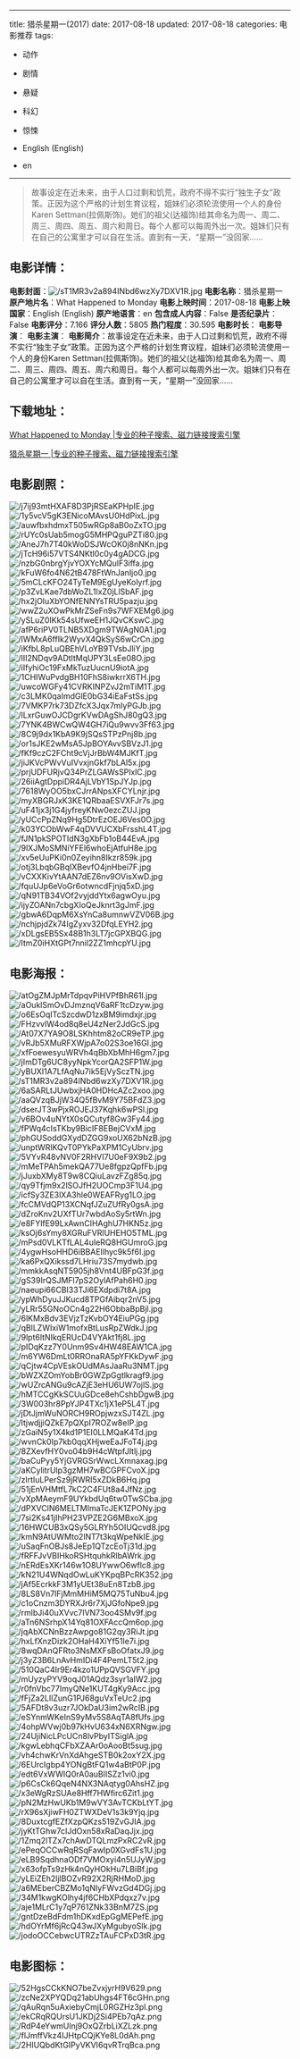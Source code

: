 
---
title: 猎杀星期一(2017)
date: 2017-08-18
updated: 2017-08-18
categories: 电影推荐
tags:
- 动作
- 剧情
- 悬疑
- 科幻
- 惊悚

- English (English)
- en
---


> 故事设定在近未来，由于人口过剩和饥荒，政府不得不实行“独生子女”政策。正因为这个严格的计划生育议程，姐妹们必须轮流使用一个人的身份Karen Settman(拉佩斯饰)。她们的祖父(达福饰)给其命名为周一、周二、周三、周四、周五、周六和周日。每个人都可以每周外出一次。姐妹们只有在自己的公寓里才可以自在生活。直到有一天，“星期一”没回家......

## **电影详情**：

**电影封面**：<img src="https://image.tmdb.org/t/p/w200/sT1MR3v2a894INbd6wzXy7DXV1R.jpg" alt="/sT1MR3v2a894INbd6wzXy7DXV1R.jpg" title="/sT1MR3v2a894INbd6wzXy7DXV1R.jpg">
**电影名称**：猎杀星期一
**原产地片名**：What Happened to Monday
**电影上映时间**：2017-08-18
**电影上映国家**：English (English)
**原产地语言**：en
**包含成人内容**：False
**是否纪录片**：False
**电影评分**：7.166
**评分人数**：5805
**热门程度**：30.595
**电影时长**：
**电影导演**：
**电影主演**：
**电影简介**：故事设定在近未来，由于人口过剩和饥荒，政府不得不实行“独生子女”政策。正因为这个严格的计划生育议程，姐妹们必须轮流使用一个人的身份Karen Settman(拉佩斯饰)。她们的祖父(达福饰)给其命名为周一、周二、周三、周四、周五、周六和周日。每个人都可以每周外出一次。姐妹们只有在自己的公寓里才可以自在生活。直到有一天，“星期一”没回家......

## **下载地址**：
[What Happened to Monday |专业的种子搜索、磁力链接搜索引擎](https://movie.amd794.com:2083/?search=What%20Happened%20to%20Monday&ordering=&mode=match_phrase&page_size=10&page=1)

[猎杀星期一 |专业的种子搜索、磁力链接搜索引擎](https://movie.amd794.com:2083/?search=%E7%8C%8E%E6%9D%80%E6%98%9F%E6%9C%9F%E4%B8%80&ordering=&mode=match_phrase&page_size=10&page=1)
 

## **电影剧照**：
<img src="https://image.tmdb.org/t/p/original/j7ij93mtHXAF8D3PjRSEaKPHpIE.jpg" alt="/j7ij93mtHXAF8D3PjRSEaKPHpIE.jpg" title="/j7ij93mtHXAF8D3PjRSEaKPHpIE.jpg"><img src="https://image.tmdb.org/t/p/original/1y5vcV5gK3ENicoMAvsU0HdPixL.jpg" alt="/1y5vcV5gK3ENicoMAvsU0HdPixL.jpg" title="/1y5vcV5gK3ENicoMAvsU0HdPixL.jpg"><img src="https://image.tmdb.org/t/p/original/auwfbxhdmxT505wRGp8aB0oZxTO.jpg" alt="/auwfbxhdmxT505wRGp8aB0oZxTO.jpg" title="/auwfbxhdmxT505wRGp8aB0oZxTO.jpg"><img src="https://image.tmdb.org/t/p/original/rUYc0sUab5mogG5MHPQguPZTi80.jpg" alt="/rUYc0sUab5mogG5MHPQguPZTi80.jpg" title="/rUYc0sUab5mogG5MHPQguPZTi80.jpg"><img src="https://image.tmdb.org/t/p/original/AneJ7h7T40kWoDSJWcOK0j8nNKn.jpg" alt="/AneJ7h7T40kWoDSJWcOK0j8nNKn.jpg" title="/AneJ7h7T40kWoDSJWcOK0j8nNKn.jpg"><img src="https://image.tmdb.org/t/p/original/jTcH96i57VTS4NKtl0c0y4gADCG.jpg" alt="/jTcH96i57VTS4NKtl0c0y4gADCG.jpg" title="/jTcH96i57VTS4NKtl0c0y4gADCG.jpg"><img src="https://image.tmdb.org/t/p/original/nzbG0nbrgYjvYOXYcMQulF3iffa.jpg" alt="/nzbG0nbrgYjvYOXYcMQulF3iffa.jpg" title="/nzbG0nbrgYjvYOXYcMQulF3iffa.jpg"><img src="https://image.tmdb.org/t/p/original/kFuW6fo4N62tB478FtWnJanIjo0.jpg" alt="/kFuW6fo4N62tB478FtWnJanIjo0.jpg" title="/kFuW6fo4N62tB478FtWnJanIjo0.jpg"><img src="https://image.tmdb.org/t/p/original/5mCLcKFO24TyTeM9EgUyeKolyrf.jpg" alt="/5mCLcKFO24TyTeM9EgUyeKolyrf.jpg" title="/5mCLcKFO24TyTeM9EgUyeKolyrf.jpg"><img src="https://image.tmdb.org/t/p/original/p3ZvLKae7dbWoZL1lxZ0jLlSbAF.jpg" alt="/p3ZvLKae7dbWoZL1lxZ0jLlSbAF.jpg" title="/p3ZvLKae7dbWoZL1lxZ0jLlSbAF.jpg"><img src="https://image.tmdb.org/t/p/original/hx2jOIuXbYONfENNYsTRU5pazju.jpg" alt="/hx2jOIuXbYONfENNYsTRU5pazju.jpg" title="/hx2jOIuXbYONfENNYsTRU5pazju.jpg"><img src="https://image.tmdb.org/t/p/original/wwZ2uXOwPkMrZSeFn9s7WFXEMg6.jpg" alt="/wwZ2uXOwPkMrZSeFn9s7WFXEMg6.jpg" title="/wwZ2uXOwPkMrZSeFn9s7WFXEMg6.jpg"><img src="https://image.tmdb.org/t/p/original/ySLuZ0IKk54sUfweEH1JQvCKswC.jpg" alt="/ySLuZ0IKk54sUfweEH1JQvCKswC.jpg" title="/ySLuZ0IKk54sUfweEH1JQvCKswC.jpg"><img src="https://image.tmdb.org/t/p/original/afP6riPV0TLNB5XDgm9TWAgN0A1.jpg" alt="/afP6riPV0TLNB5XDgm9TWAgN0A1.jpg" title="/afP6riPV0TLNB5XDgm9TWAgN0A1.jpg"><img src="https://image.tmdb.org/t/p/original/lWMxA6ffIk2WyvX4QkSyS6wCrCn.jpg" alt="/lWMxA6ffIk2WyvX4QkSyS6wCrCn.jpg" title="/lWMxA6ffIk2WyvX4QkSyS6wCrCn.jpg"><img src="https://image.tmdb.org/t/p/original/iKfbL8pLuQBEhVLoYB9TVsbJliY.jpg" alt="/iKfbL8pLuQBEhVLoYB9TVsbJliY.jpg" title="/iKfbL8pLuQBEhVLoYB9TVsbJliY.jpg"><img src="https://image.tmdb.org/t/p/original/lII2NDqv9ADtltMqUPY3LsEe08O.jpg" alt="/lII2NDqv9ADtltMqUPY3LsEe08O.jpg" title="/lII2NDqv9ADtltMqUPY3LsEe08O.jpg"><img src="https://image.tmdb.org/t/p/original/iIfyhiOc19FxMkTuzUucnU9iotA.jpg" alt="/iIfyhiOc19FxMkTuzUucnU9iotA.jpg" title="/iIfyhiOc19FxMkTuzUucnU9iotA.jpg"><img src="https://image.tmdb.org/t/p/original/1CHIWuPvdgBH10FhS8iwkrrX6TH.jpg" alt="/1CHIWuPvdgBH10FhS8iwkrrX6TH.jpg" title="/1CHIWuPvdgBH10FhS8iwkrrX6TH.jpg"><img src="https://image.tmdb.org/t/p/original/uwcoWGFy41CVRKINPZvJ2mTiM1T.jpg" alt="/uwcoWGFy41CVRKINPZvJ2mTiM1T.jpg" title="/uwcoWGFy41CVRKINPZvJ2mTiM1T.jpg"><img src="https://image.tmdb.org/t/p/original/c3LMK0qaImdGlE0bG34iEaFstSs.jpg" alt="/c3LMK0qaImdGlE0bG34iEaFstSs.jpg" title="/c3LMK0qaImdGlE0bG34iEaFstSs.jpg"><img src="https://image.tmdb.org/t/p/original/7VMKP7rk73DZfcX3Jqx7mIyPGJb.jpg" alt="/7VMKP7rk73DZfcX3Jqx7mIyPGJb.jpg" title="/7VMKP7rk73DZfcX3Jqx7mIyPGJb.jpg"><img src="https://image.tmdb.org/t/p/original/lLxrGuwOJCDgrKVwDAgShJ80gQ3.jpg" alt="/lLxrGuwOJCDgrKVwDAgShJ80gQ3.jpg" title="/lLxrGuwOJCDgrKVwDAgShJ80gQ3.jpg"><img src="https://image.tmdb.org/t/p/original/7YNK4BWCwQW4GH7iQu9wvv3Ff63.jpg" alt="/7YNK4BWCwQW4GH7iQu9wvv3Ff63.jpg" title="/7YNK4BWCwQW4GH7iQu9wvv3Ff63.jpg"><img src="https://image.tmdb.org/t/p/original/8C9j9dx1KbA9K9jSQsSTPzPnj8b.jpg" alt="/8C9j9dx1KbA9K9jSQsSTPzPnj8b.jpg" title="/8C9j9dx1KbA9K9jSQsSTPzPnj8b.jpg"><img src="https://image.tmdb.org/t/p/original/or1sJKE2wMsA5JpBOYAvvSBVzJ1.jpg" alt="/or1sJKE2wMsA5JpBOYAvvSBVzJ1.jpg" title="/or1sJKE2wMsA5JpBOYAvvSBVzJ1.jpg"><img src="https://image.tmdb.org/t/p/original/fKf9czC2FCht9cVjJrBbW4MJKfT.jpg" alt="/fKf9czC2FCht9cVjJrBbW4MJKfT.jpg" title="/fKf9czC2FCht9cVjJrBbW4MJKfT.jpg"><img src="https://image.tmdb.org/t/p/original/jiJKVcPWvVuIVvxjnGkf7bLAl5x.jpg" alt="/jiJKVcPWvVuIVvxjnGkf7bLAl5x.jpg" title="/jiJKVcPWvVuIVvxjnGkf7bLAl5x.jpg"><img src="https://image.tmdb.org/t/p/original/prjUDFURjvQ34PrZLGAWsSPlxlC.jpg" alt="/prjUDFURjvQ34PrZLGAWsSPlxlC.jpg" title="/prjUDFURjvQ34PrZLGAWsSPlxlC.jpg"><img src="https://image.tmdb.org/t/p/original/26iiAgtDppiDR4AjLVbY1SpJYJp.jpg" alt="/26iiAgtDppiDR4AjLVbY1SpJYJp.jpg" title="/26iiAgtDppiDR4AjLVbY1SpJYJp.jpg"><img src="https://image.tmdb.org/t/p/original/7618WyOO5bxCJrrANpsXFCYLnjr.jpg" alt="/7618WyOO5bxCJrrANpsXFCYLnjr.jpg" title="/7618WyOO5bxCJrrANpsXFCYLnjr.jpg"><img src="https://image.tmdb.org/t/p/original/myXBGRJxK3KE1QRbaaESVXFJr7s.jpg" alt="/myXBGRJxK3KE1QRbaaESVXFJr7s.jpg" title="/myXBGRJxK3KE1QRbaaESVXFJr7s.jpg"><img src="https://image.tmdb.org/t/p/original/uF41jx3j1G4jyfreyKNw0ezcZUJ.jpg" alt="/uF41jx3j1G4jyfreyKNw0ezcZUJ.jpg" title="/uF41jx3j1G4jyfreyKNw0ezcZUJ.jpg"><img src="https://image.tmdb.org/t/p/original/yUCcPpZNq9Hg5DtrEzOEJ6Ves0O.jpg" alt="/yUCcPpZNq9Hg5DtrEzOEJ6Ves0O.jpg" title="/yUCcPpZNq9Hg5DtrEzOEJ6Ves0O.jpg"><img src="https://image.tmdb.org/t/p/original/k03YCObWwF4qDVVUCXbFrsshL4T.jpg" alt="/k03YCObWwF4qDVVUCXbFrsshL4T.jpg" title="/k03YCObWwF4qDVVUCXbFrsshL4T.jpg"><img src="https://image.tmdb.org/t/p/original/fJN1pkSPOTIdN3gXbFb1oB44EvA.jpg" alt="/fJN1pkSPOTIdN3gXbFb1oB44EvA.jpg" title="/fJN1pkSPOTIdN3gXbFb1oB44EvA.jpg"><img src="https://image.tmdb.org/t/p/original/9lXJMoSMNiYFEl6whoEjAtfuH8e.jpg" alt="/9lXJMoSMNiYFEl6whoEjAtfuH8e.jpg" title="/9lXJMoSMNiYFEl6whoEjAtfuH8e.jpg"><img src="https://image.tmdb.org/t/p/original/xv5eUuPKi0n0Zeyihn8Ikzr859k.jpg" alt="/xv5eUuPKi0n0Zeyihn8Ikzr859k.jpg" title="/xv5eUuPKi0n0Zeyihn8Ikzr859k.jpg"><img src="https://image.tmdb.org/t/p/original/otj3LbqbGBqIXBevfO4jnHbei7F.jpg" alt="/otj3LbqbGBqIXBevfO4jnHbei7F.jpg" title="/otj3LbqbGBqIXBevfO4jnHbei7F.jpg"><img src="https://image.tmdb.org/t/p/original/vCXXKivYtAAN7dEZ6nv9OVisXwD.jpg" alt="/vCXXKivYtAAN7dEZ6nv9OVisXwD.jpg" title="/vCXXKivYtAAN7dEZ6nv9OVisXwD.jpg"><img src="https://image.tmdb.org/t/p/original/fquUJp6eVoGr6otwncdFjnjq5xD.jpg" alt="/fquUJp6eVoGr6otwncdFjnjq5xD.jpg" title="/fquUJp6eVoGr6otwncdFjnjq5xD.jpg"><img src="https://image.tmdb.org/t/p/original/qN91TB34VOf2vyjddYtx6agwOyu.jpg" alt="/qN91TB34VOf2vyjddYtx6agwOyu.jpg" title="/qN91TB34VOf2vyjddYtx6agwOyu.jpg"><img src="https://image.tmdb.org/t/p/original/ijyZOANn7cbgXIoQeJknrt3gJmF.jpg" alt="/ijyZOANn7cbgXIoQeJknrt3gJmF.jpg" title="/ijyZOANn7cbgXIoQeJknrt3gJmF.jpg"><img src="https://image.tmdb.org/t/p/original/gbwA6DqpM6XsYnCa8umnwVZV06B.jpg" alt="/gbwA6DqpM6XsYnCa8umnwVZV06B.jpg" title="/gbwA6DqpM6XsYnCa8umnwVZV06B.jpg"><img src="https://image.tmdb.org/t/p/original/nchjpjdZk74IgZyxv32DfqLEYH2.jpg" alt="/nchjpjdZk74IgZyxv32DfqLEYH2.jpg" title="/nchjpjdZk74IgZyxv32DfqLEYH2.jpg"><img src="https://image.tmdb.org/t/p/original/xDLgsEB5Sx48B1h3LT7jcGPXBQG.jpg" alt="/xDLgsEB5Sx48B1h3LT7jcGPXBQG.jpg" title="/xDLgsEB5Sx48B1h3LT7jcGPXBQG.jpg"><img src="https://image.tmdb.org/t/p/original/ltmZ0iHXtGPt7nnil2ZZ1mhcpYU.jpg" alt="/ltmZ0iHXtGPt7nnil2ZZ1mhcpYU.jpg" title="/ltmZ0iHXtGPt7nnil2ZZ1mhcpYU.jpg">

## **电影海报**：
<img src="https://image.tmdb.org/t/p/original/atOgZMJpMrTdpqvPiHVPfBhR61l.jpg" alt="/atOgZMJpMrTdpqvPiHVPfBhR61l.jpg" title="/atOgZMJpMrTdpqvPiHVPfBhR61l.jpg"><img src="https://image.tmdb.org/t/p/original/aOuklSmOvDJmznqV6aRF1tcDzyw.jpg" alt="/aOuklSmOvDJmznqV6aRF1tcDzyw.jpg" title="/aOuklSmOvDJmznqV6aRF1tcDzyw.jpg"><img src="https://image.tmdb.org/t/p/original/o6EsOqITcSzcdwD1zxBM9imdxjr.jpg" alt="/o6EsOqITcSzcdwD1zxBM9imdxjr.jpg" title="/o6EsOqITcSzcdwD1zxBM9imdxjr.jpg"><img src="https://image.tmdb.org/t/p/original/FHzvvIW4od8q8eU4zNer2JdGcS.jpg" alt="/FHzvvIW4od8q8eU4zNer2JdGcS.jpg" title="/FHzvvIW4od8q8eU4zNer2JdGcS.jpg"><img src="https://image.tmdb.org/t/p/original/At07X7YA9O8LSKhhtm82oCR9eTP.jpg" alt="/At07X7YA9O8LSKhhtm82oCR9eTP.jpg" title="/At07X7YA9O8LSKhhtm82oCR9eTP.jpg"><img src="https://image.tmdb.org/t/p/original/vRJb5XMuRFXWjpA7o02S3oe16GI.jpg" alt="/vRJb5XMuRFXWjpA7o02S3oe16GI.jpg" title="/vRJb5XMuRFXWjpA7o02S3oe16GI.jpg"><img src="https://image.tmdb.org/t/p/original/xfFoewesyuWRVh4qBbXbMhH6gm7.jpg" alt="/xfFoewesyuWRVh4qBbXbMhH6gm7.jpg" title="/xfFoewesyuWRVh4qBbXbMhH6gm7.jpg"><img src="https://image.tmdb.org/t/p/original/jImDTg6UC8yyNpkYcorQA2SFP1W.jpg" alt="/jImDTg6UC8yyNpkYcorQA2SFP1W.jpg" title="/jImDTg6UC8yyNpkYcorQA2SFP1W.jpg"><img src="https://image.tmdb.org/t/p/original/yBUXI1A7LfAqNu7ik5EjVySczTN.jpg" alt="/yBUXI1A7LfAqNu7ik5EjVySczTN.jpg" title="/yBUXI1A7LfAqNu7ik5EjVySczTN.jpg"><img src="https://image.tmdb.org/t/p/original/sT1MR3v2a894INbd6wzXy7DXV1R.jpg" alt="/sT1MR3v2a894INbd6wzXy7DXV1R.jpg" title="/sT1MR3v2a894INbd6wzXy7DXV1R.jpg"><img src="https://image.tmdb.org/t/p/original/6aSARLtJUwbxjHA0HDHcAZc2xoo.jpg" alt="/6aSARLtJUwbxjHA0HDHcAZc2xoo.jpg" title="/6aSARLtJUwbxjHA0HDHcAZc2xoo.jpg"><img src="https://image.tmdb.org/t/p/original/aaQVzqBJjW34Q5fBvM9Y75BFdZ3.jpg" alt="/aaQVzqBJjW34Q5fBvM9Y75BFdZ3.jpg" title="/aaQVzqBJjW34Q5fBvM9Y75BFdZ3.jpg"><img src="https://image.tmdb.org/t/p/original/dserJT3wPjxROJEJ37Kqhk6wPSl.jpg" alt="/dserJT3wPjxROJEJ37Kqhk6wPSl.jpg" title="/dserJT3wPjxROJEJ37Kqhk6wPSl.jpg"><img src="https://image.tmdb.org/t/p/original/v6BOv4uNYtX0sQCutyf8Gw3Fy44.jpg" alt="/v6BOv4uNYtX0sQCutyf8Gw3Fy44.jpg" title="/v6BOv4uNYtX0sQCutyf8Gw3Fy44.jpg"><img src="https://image.tmdb.org/t/p/original/fPWq4cIsTKby9BicIF8EBejCVxM.jpg" alt="/fPWq4cIsTKby9BicIF8EBejCVxM.jpg" title="/fPWq4cIsTKby9BicIF8EBejCVxM.jpg"><img src="https://image.tmdb.org/t/p/original/phGUSoddGXydDZGG9xoUX62bNzB.jpg" alt="/phGUSoddGXydDZGG9xoUX62bNzB.jpg" title="/phGUSoddGXydDZGG9xoUX62bNzB.jpg"><img src="https://image.tmdb.org/t/p/original/unptWRlKQvT0PYkPaXPM1CyUbrv.jpg" alt="/unptWRlKQvT0PYkPaXPM1CyUbrv.jpg" title="/unptWRlKQvT0PYkPaXPM1CyUbrv.jpg"><img src="https://image.tmdb.org/t/p/original/5VYvR48vNV0F2RHVI7U0eF9X9b2.jpg" alt="/5VYvR48vNV0F2RHVI7U0eF9X9b2.jpg" title="/5VYvR48vNV0F2RHVI7U0eF9X9b2.jpg"><img src="https://image.tmdb.org/t/p/original/mMeTPAh5mekQA77Ue8fgpzQpfFb.jpg" alt="/mMeTPAh5mekQA77Ue8fgpzQpfFb.jpg" title="/mMeTPAh5mekQA77Ue8fgpzQpfFb.jpg"><img src="https://image.tmdb.org/t/p/original/jJuxbXMy8T9w8CQiuLavzFZg85q.jpg" alt="/jJuxbXMy8T9w8CQiuLavzFZg85q.jpg" title="/jJuxbXMy8T9w8CQiuLavzFZg85q.jpg"><img src="https://image.tmdb.org/t/p/original/qy9Tfjm9x2lSOJfH2UOCmp3F1U4.jpg" alt="/qy9Tfjm9x2lSOJfH2UOCmp3F1U4.jpg" title="/qy9Tfjm9x2lSOJfH2UOCmp3F1U4.jpg"><img src="https://image.tmdb.org/t/p/original/icfSy3ZE3lXA3hle0WEAFRyg1LO.jpg" alt="/icfSy3ZE3lXA3hle0WEAFRyg1LO.jpg" title="/icfSy3ZE3lXA3hle0WEAFRyg1LO.jpg"><img src="https://image.tmdb.org/t/p/original/fcCMVdQP13XCNqfJZuZUfRy0gsA.jpg" alt="/fcCMVdQP13XCNqfJZuZUfRy0gsA.jpg" title="/fcCMVdQP13XCNqfJZuZUfRy0gsA.jpg"><img src="https://image.tmdb.org/t/p/original/dZroKnv2UXfTUr7wbdAoSy5rtWn.jpg" alt="/dZroKnv2UXfTUr7wbdAoSy5rtWn.jpg" title="/dZroKnv2UXfTUr7wbdAoSy5rtWn.jpg"><img src="https://image.tmdb.org/t/p/original/e8FYlfE99LxAwnCIHAghU7HKN5z.jpg" alt="/e8FYlfE99LxAwnCIHAghU7HKN5z.jpg" title="/e8FYlfE99LxAwnCIHAghU7HKN5z.jpg"><img src="https://image.tmdb.org/t/p/original/ksOj6sYmy8XGRuFVRlUHEHO5TML.jpg" alt="/ksOj6sYmy8XGRuFVRlUHEHO5TML.jpg" title="/ksOj6sYmy8XGRuFVRlUHEHO5TML.jpg"><img src="https://image.tmdb.org/t/p/original/mPsd0VLKTfLAL4uIeRQ8HGUmroG.jpg" alt="/mPsd0VLKTfLAL4uIeRQ8HGUmroG.jpg" title="/mPsd0VLKTfLAL4uIeRQ8HGUmroG.jpg"><img src="https://image.tmdb.org/t/p/original/4ygwHsoHHD6iBBAEIlhyc9k5f6I.jpg" alt="/4ygwHsoHHD6iBBAEIlhyc9k5f6I.jpg" title="/4ygwHsoHHD6iBBAEIlhyc9k5f6I.jpg"><img src="https://image.tmdb.org/t/p/original/ka6PxQXikssd7LHriu73S7mydwb.jpg" alt="/ka6PxQXikssd7LHriu73S7mydwb.jpg" title="/ka6PxQXikssd7LHriu73S7mydwb.jpg"><img src="https://image.tmdb.org/t/p/original/mmkkAsqNT5905jh8Vnt4UBFpG3f.jpg" alt="/mmkkAsqNT5905jh8Vnt4UBFpG3f.jpg" title="/mmkkAsqNT5905jh8Vnt4UBFpG3f.jpg"><img src="https://image.tmdb.org/t/p/original/gS39IrQSJMFl7pS2OylAfPah6H0.jpg" alt="/gS39IrQSJMFl7pS2OylAfPah6H0.jpg" title="/gS39IrQSJMFl7pS2OylAfPah6H0.jpg"><img src="https://image.tmdb.org/t/p/original/naeupi66CBI33TJi6EXdpdi7t8A.jpg" alt="/naeupi66CBI33TJi6EXdpdi7t8A.jpg" title="/naeupi66CBI33TJi6EXdpdi7t8A.jpg"><img src="https://image.tmdb.org/t/p/original/ypWhDyuJJKucd8TPGfAibqr2nV5.jpg" alt="/ypWhDyuJJKucd8TPGfAibqr2nV5.jpg" title="/ypWhDyuJJKucd8TPGfAibqr2nV5.jpg"><img src="https://image.tmdb.org/t/p/original/yLRr55GNoOCn4g22H6ObbaBpBjl.jpg" alt="/yLRr55GNoOCn4g22H6ObbaBpBjl.jpg" title="/yLRr55GNoOCn4g22H6ObbaBpBjl.jpg"><img src="https://image.tmdb.org/t/p/original/6lKMxBdv3EVjzTzKvbOY4EiuPGg.jpg" alt="/6lKMxBdv3EVjzTzKvbOY4EiuPGg.jpg" title="/6lKMxBdv3EVjzTzKvbOY4EiuPGg.jpg"><img src="https://image.tmdb.org/t/p/original/qBlLZWIxiW1mofxBtLusRpZWdkJ.jpg" alt="/qBlLZWIxiW1mofxBtLusRpZWdkJ.jpg" title="/qBlLZWIxiW1mofxBtLusRpZWdkJ.jpg"><img src="https://image.tmdb.org/t/p/original/9lpt6ltNIkqERUcD4VYAkt1fj8L.jpg" alt="/9lpt6ltNIkqERUcD4VYAkt1fj8L.jpg" title="/9lpt6ltNIkqERUcD4VYAkt1fj8L.jpg"><img src="https://image.tmdb.org/t/p/original/pIDqKzz7Y0Unm9Sv4HW48EAW1CA.jpg" alt="/pIDqKzz7Y0Unm9Sv4HW48EAW1CA.jpg" title="/pIDqKzz7Y0Unm9Sv4HW48EAW1CA.jpg"><img src="https://image.tmdb.org/t/p/original/m6YW6DmLt0RROnaRA5pYFKkDywF.jpg" alt="/m6YW6DmLt0RROnaRA5pYFKkDywF.jpg" title="/m6YW6DmLt0RROnaRA5pYFKkDywF.jpg"><img src="https://image.tmdb.org/t/p/original/qCjtw4CpVEskOUdMAsJaaRu3NMT.jpg" alt="/qCjtw4CpVEskOUdMAsJaaRu3NMT.jpg" title="/qCjtw4CpVEskOUdMAsJaaRu3NMT.jpg"><img src="https://image.tmdb.org/t/p/original/bWZXZOmYobBr0GWZpGgtlkragf9.jpg" alt="/bWZXZOmYobBr0GWZpGgtlkragf9.jpg" title="/bWZXZOmYobBr0GWZpGgtlkragf9.jpg"><img src="https://image.tmdb.org/t/p/original/wUZrcANGu9cAZjE3eHU6UW7ojlS.jpg" alt="/wUZrcANGu9cAZjE3eHU6UW7ojlS.jpg" title="/wUZrcANGu9cAZjE3eHU6UW7ojlS.jpg"><img src="https://image.tmdb.org/t/p/original/hMTCCgKkSCUuGDce8ehCshbDgwB.jpg" alt="/hMTCCgKkSCUuGDce8ehCshbDgwB.jpg" title="/hMTCCgKkSCUuGDce8ehCshbDgwB.jpg"><img src="https://image.tmdb.org/t/p/original/3W003hr8PpYJP4TXc1jX1eP5L4T.jpg" alt="/3W003hr8PpYJP4TXc1jX1eP5L4T.jpg" title="/3W003hr8PpYJP4TXc1jX1eP5L4T.jpg"><img src="https://image.tmdb.org/t/p/original/jDtJjmWuNORCH9ROpjwzxSJT4ZL.jpg" alt="/jDtJjmWuNORCH9ROpjwzxSJT4ZL.jpg" title="/jDtJjmWuNORCH9ROpjwzxSJT4ZL.jpg"><img src="https://image.tmdb.org/t/p/original/ltjwdjjiQZkE7pQXpI7ROZw8eIP.jpg" alt="/ltjwdjjiQZkE7pQXpI7ROZw8eIP.jpg" title="/ltjwdjjiQZkE7pQXpI7ROZw8eIP.jpg"><img src="https://image.tmdb.org/t/p/original/zGaiN5y1X4kd1P1EI0LLMQaK4Td.jpg" alt="/zGaiN5y1X4kd1P1EI0LLMQaK4Td.jpg" title="/zGaiN5y1X4kd1P1EI0LLMQaK4Td.jpg"><img src="https://image.tmdb.org/t/p/original/wvnCk0Ip7kb0qqXHjweEaJFoT4j.jpg" alt="/wvnCk0Ip7kb0qqXHjweEaJFoT4j.jpg" title="/wvnCk0Ip7kb0qqXHjweEaJFoT4j.jpg"><img src="https://image.tmdb.org/t/p/original/8ZXevfHY0vo04b9H4cWtpfJItlj.jpg" alt="/8ZXevfHY0vo04b9H4cWtpfJItlj.jpg" title="/8ZXevfHY0vo04b9H4cWtpfJItlj.jpg"><img src="https://image.tmdb.org/t/p/original/baCuPyy5YjGVRGSrWwcLXmnaxag.jpg" alt="/baCuPyy5YjGVRGSrWwcLXmnaxag.jpg" title="/baCuPyy5YjGVRGSrWwcLXmnaxag.jpg"><img src="https://image.tmdb.org/t/p/original/aKCylitrUlp3gzMH7wBCGPFCvoX.jpg" alt="/aKCylitrUlp3gzMH7wBCGPFCvoX.jpg" title="/aKCylitrUlp3gzMH7wBCGPFCvoX.jpg"><img src="https://image.tmdb.org/t/p/original/zlrtIuLPerSz9jRWRI5xZDkB6Hq.jpg" alt="/zlrtIuLPerSz9jRWRI5xZDkB6Hq.jpg" title="/zlrtIuLPerSz9jRWRI5xZDkB6Hq.jpg"><img src="https://image.tmdb.org/t/p/original/51jEnVHMtfL7kC2C4FUt8a4JfNz.jpg" alt="/51jEnVHMtfL7kC2C4FUt8a4JfNz.jpg" title="/51jEnVHMtfL7kC2C4FUt8a4JfNz.jpg"><img src="https://image.tmdb.org/t/p/original/vXpMAeymF9UYkbdUq6tw0TwSCba.jpg" alt="/vXpMAeymF9UYkbdUq6tw0TwSCba.jpg" title="/vXpMAeymF9UYkbdUq6tw0TwSCba.jpg"><img src="https://image.tmdb.org/t/p/original/dPXVClN6MELTMImaTcJEK1ZPONy.jpg" alt="/dPXVClN6MELTMImaTcJEK1ZPONy.jpg" title="/dPXVClN6MELTMImaTcJEK1ZPONy.jpg"><img src="https://image.tmdb.org/t/p/original/7si2Ks41jIhPH23VPZE2G6MBxoX.jpg" alt="/7si2Ks41jIhPH23VPZE2G6MBxoX.jpg" title="/7si2Ks41jIhPH23VPZE2G6MBxoX.jpg"><img src="https://image.tmdb.org/t/p/original/16HWCUB3xQSy5GLRYh5OIUQcvd8.jpg" alt="/16HWCUB3xQSy5GLRYh5OIUQcvd8.jpg" title="/16HWCUB3xQSy5GLRYh5OIUQcvd8.jpg"><img src="https://image.tmdb.org/t/p/original/kmN9AtUWMto2lNT7t3kqWpeNkIE.jpg" alt="/kmN9AtUWMto2lNT7t3kqWpeNkIE.jpg" title="/kmN9AtUWMto2lNT7t3kqWpeNkIE.jpg"><img src="https://image.tmdb.org/t/p/original/uSaqFnOBJs8JeEp1QTzcEoTj31d.jpg" alt="/uSaqFnOBJs8JeEp1QTzcEoTj31d.jpg" title="/uSaqFnOBJs8JeEp1QTzcEoTj31d.jpg"><img src="https://image.tmdb.org/t/p/original/fRFFJvVBIHkoRSHtquhkRlbAWrk.jpg" alt="/fRFFJvVBIHkoRSHtquhkRlbAWrk.jpg" title="/fRFFJvVBIHkoRSHtquhkRlbAWrk.jpg"><img src="https://image.tmdb.org/t/p/original/nERdEsXKr146w1O8UYwwO6wflc8.jpg" alt="/nERdEsXKr146w1O8UYwwO6wflc8.jpg" title="/nERdEsXKr146w1O8UYwwO6wflc8.jpg"><img src="https://image.tmdb.org/t/p/original/kN21U4WNqdOwLuKYKpqBPcRK352.jpg" alt="/kN21U4WNqdOwLuKYKpqBPcRK352.jpg" title="/kN21U4WNqdOwLuKYKpqBPcRK352.jpg"><img src="https://image.tmdb.org/t/p/original/jAf5EcrkkF3M1yUEt38uEn8TzbB.jpg" alt="/jAf5EcrkkF3M1yUEt38uEn8TzbB.jpg" title="/jAf5EcrkkF3M1yUEt38uEn8TzbB.jpg"><img src="https://image.tmdb.org/t/p/original/8LS8Vn7lFjMmMHiM5MQ75TuNbu4.jpg" alt="/8LS8Vn7lFjMmMHiM5MQ75TuNbu4.jpg" title="/8LS8Vn7lFjMmMHiM5MQ75TuNbu4.jpg"><img src="https://image.tmdb.org/t/p/original/c1oCnzm3DYRXJr6r7XjJGfoNpe9.jpg" alt="/c1oCnzm3DYRXJr6r7XjJGfoNpe9.jpg" title="/c1oCnzm3DYRXJr6r7XjJGfoNpe9.jpg"><img src="https://image.tmdb.org/t/p/original/rmlbJi40uXVvc7lVN73oo4SMv9f.jpg" alt="/rmlbJi40uXVvc7lVN73oo4SMv9f.jpg" title="/rmlbJi40uXVvc7lVN73oo4SMv9f.jpg"><img src="https://image.tmdb.org/t/p/original/aTn6NSrhpX14Yq81OXFAccQm6op.jpg" alt="/aTn6NSrhpX14Yq81OXFAccQm6op.jpg" title="/aTn6NSrhpX14Yq81OXFAccQm6op.jpg"><img src="https://image.tmdb.org/t/p/original/jqAbXCNnBzzAwpgo81G2qy3RiJt.jpg" alt="/jqAbXCNnBzzAwpgo81G2qy3RiJt.jpg" title="/jqAbXCNnBzzAwpgo81G2qy3RiJt.jpg"><img src="https://image.tmdb.org/t/p/original/hxLfXnzDizk2OHaH4XiYf51Ie7i.jpg" alt="/hxLfXnzDizk2OHaH4XiYf51Ie7i.jpg" title="/hxLfXnzDizk2OHaH4XiYf51Ie7i.jpg"><img src="https://image.tmdb.org/t/p/original/8wqDAnQFRto3NsMXFsBoOfatxJ9.jpg" alt="/8wqDAnQFRto3NsMXFsBoOfatxJ9.jpg" title="/8wqDAnQFRto3NsMXFsBoOfatxJ9.jpg"><img src="https://image.tmdb.org/t/p/original/j3yZ3B6LnAvHmIDi4F4PemLT5t2.jpg" alt="/j3yZ3B6LnAvHmIDi4F4PemLT5t2.jpg" title="/j3yZ3B6LnAvHmIDi4F4PemLT5t2.jpg"><img src="https://image.tmdb.org/t/p/original/510QaC4Ir9Er4kzo1UPpQVSGVFY.jpg" alt="/510QaC4Ir9Er4kzo1UPpQVSGVFY.jpg" title="/510QaC4Ir9Er4kzo1UPpQVSGVFY.jpg"><img src="https://image.tmdb.org/t/p/original/mUyzyPYV9oqJ01AQdz3syr1aIW2.jpg" alt="/mUyzyPYV9oqJ01AQdz3syr1aIW2.jpg" title="/mUyzyPYV9oqJ01AQdz3syr1aIW2.jpg"><img src="https://image.tmdb.org/t/p/original/r0fnVbc77ImyQNe1KUT4gKy9Acc.jpg" alt="/r0fnVbc77ImyQNe1KUT4gKy9Acc.jpg" title="/r0fnVbc77ImyQNe1KUT4gKy9Acc.jpg"><img src="https://image.tmdb.org/t/p/original/fFjZa2LIlZunG1PJ68guVxTeUc2.jpg" alt="/fFjZa2LIlZunG1PJ68guVxTeUc2.jpg" title="/fFjZa2LIlZunG1PJ68guVxTeUc2.jpg"><img src="https://image.tmdb.org/t/p/original/5AFDt8v3uzr7JOkDaU3im2wRcIB.jpg" alt="/5AFDt8v3uzr7JOkDaU3im2wRcIB.jpg" title="/5AFDt8v3uzr7JOkDaU3im2wRcIB.jpg"><img src="https://image.tmdb.org/t/p/original/eSYnmWKeInS9yMv5S8AqTA8fUfs.jpg" alt="/eSYnmWKeInS9yMv5S8AqTA8fUfs.jpg" title="/eSYnmWKeInS9yMv5S8AqTA8fUfs.jpg"><img src="https://image.tmdb.org/t/p/original/4ohpWVwj0b97kHvU634xN6XRNgw.jpg" alt="/4ohpWVwj0b97kHvU634xN6XRNgw.jpg" title="/4ohpWVwj0b97kHvU634xN6XRNgw.jpg"><img src="https://image.tmdb.org/t/p/original/24UjiNicLPcUCn8lvPbyITSiglA.jpg" alt="/24UjiNicLPcUCn8lvPbyITSiglA.jpg" title="/24UjiNicLPcUCn8lvPbyITSiglA.jpg"><img src="https://image.tmdb.org/t/p/original/kgwLebhqCFbXZAAr0oAooBt5sug.jpg" alt="/kgwLebhqCFbXZAAr0oAooBt5sug.jpg" title="/kgwLebhqCFbXZAAr0oAooBt5sug.jpg"><img src="https://image.tmdb.org/t/p/original/vh4chwKrVnXdAhgeSTB0k2oxY2X.jpg" alt="/vh4chwKrVnXdAhgeSTB0k2oxY2X.jpg" title="/vh4chwKrVnXdAhgeSTB0k2oxY2X.jpg"><img src="https://image.tmdb.org/t/p/original/6EUrcIgbp4YONgBtFQ1w4aBtP0P.jpg" alt="/6EUrcIgbp4YONgBtFQ1w4aBtP0P.jpg" title="/6EUrcIgbp4YONgBtFQ1w4aBtP0P.jpg"><img src="https://image.tmdb.org/t/p/original/edt6VxWWIQ0rA0auBlISZz1vi0.jpg" alt="/edt6VxWWIQ0rA0auBlISZz1vi0.jpg" title="/edt6VxWWIQ0rA0auBlISZz1vi0.jpg"><img src="https://image.tmdb.org/t/p/original/p6CsCk6QqeN4NX3NAqtyg0AhsHZ.jpg" alt="/p6CsCk6QqeN4NX3NAqtyg0AhsHZ.jpg" title="/p6CsCk6QqeN4NX3NAqtyg0AhsHZ.jpg"><img src="https://image.tmdb.org/t/p/original/x3eWgRzSUAe8Hff7HWfirc6Zit1.jpg" alt="/x3eWgRzSUAe8Hff7HWfirc6Zit1.jpg" title="/x3eWgRzSUAe8Hff7HWfirc6Zit1.jpg"><img src="https://image.tmdb.org/t/p/original/pN2MzHwUKb1M9wVY3AvTCKbLtYT.jpg" alt="/pN2MzHwUKb1M9wVY3AvTCKbLtYT.jpg" title="/pN2MzHwUKb1M9wVY3AvTCKbLtYT.jpg"><img src="https://image.tmdb.org/t/p/original/rX96sXjiwFH0ZTWXDeV1s3k9Yjq.jpg" alt="/rX96sXjiwFH0ZTWXDeV1s3k9Yjq.jpg" title="/rX96sXjiwFH0ZTWXDeV1s3k9Yjq.jpg"><img src="https://image.tmdb.org/t/p/original/8DuxtcgfEZfXzpQKzs519ZvGJIA.jpg" alt="/8DuxtcgfEZfXzpQKzs519ZvGJIA.jpg" title="/8DuxtcgfEZfXzpQKzs519ZvGJIA.jpg"><img src="https://image.tmdb.org/t/p/original/jyKtTGhw7cIJdOxn58xRaDaqJjx.jpg" alt="/jyKtTGhw7cIJdOxn58xRaDaqJjx.jpg" title="/jyKtTGhw7cIJdOxn58xRaDaqJjx.jpg"><img src="https://image.tmdb.org/t/p/original/1Zmq2lTZx7chAwDTQLmzPxRC2vR.jpg" alt="/1Zmq2lTZx7chAwDTQLmzPxRC2vR.jpg" title="/1Zmq2lTZx7chAwDTQLmzPxRC2vR.jpg"><img src="https://image.tmdb.org/t/p/original/ePeqOCCwRqRSqFawIp0XGvdFs1U.jpg" alt="/ePeqOCCwRqRSqFawIp0XGvdFs1U.jpg" title="/ePeqOCCwRqRSqFawIp0XGvdFs1U.jpg"><img src="https://image.tmdb.org/t/p/original/eLB9SqdhnaODf7VMOxyi4n5UJyW.jpg" alt="/eLB9SqdhnaODf7VMOxyi4n5UJyW.jpg" title="/eLB9SqdhnaODf7VMOxyi4n5UJyW.jpg"><img src="https://image.tmdb.org/t/p/original/x63ofpTs9zHk4nQyHOkHu7LBiBf.jpg" alt="/x63ofpTs9zHk4nQyHOkHu7LBiBf.jpg" title="/x63ofpTs9zHk4nQyHOkHu7LBiBf.jpg"><img src="https://image.tmdb.org/t/p/original/yLEiZEh2ljlBOZvR92X2RjRHMoD.jpg" alt="/yLEiZEh2ljlBOZvR92X2RjRHMoD.jpg" title="/yLEiZEh2ljlBOZvR92X2RjRHMoD.jpg"><img src="https://image.tmdb.org/t/p/original/a6MEberCBZMo1qNIyFWvzGd4DGj.jpg" alt="/a6MEberCBZMo1qNIyFWvzGd4DGj.jpg" title="/a6MEberCBZMo1qNIyFWvzGd4DGj.jpg"><img src="https://image.tmdb.org/t/p/original/34M1kwgKOlhy4jf6CHbXPdqxz7v.jpg" alt="/34M1kwgKOlhy4jf6CHbXPdqxz7v.jpg" title="/34M1kwgKOlhy4jf6CHbXPdqxz7v.jpg"><img src="https://image.tmdb.org/t/p/original/aje1MLrC1y7qP761ZNk33BnM7ZS.jpg" alt="/aje1MLrC1y7qP761ZNk33BnM7ZS.jpg" title="/aje1MLrC1y7qP761ZNk33BnM7ZS.jpg"><img src="https://image.tmdb.org/t/p/original/gntDzeBdFdm1hDKxdEpGgMEPefE.jpg" alt="/gntDzeBdFdm1hDKxdEpGgMEPefE.jpg" title="/gntDzeBdFdm1hDKxdEpGgMEPefE.jpg"><img src="https://image.tmdb.org/t/p/original/hdOYrMf6jRcQ43wJXyMgubyoSlk.jpg" alt="/hdOYrMf6jRcQ43wJXyMgubyoSlk.jpg" title="/hdOYrMf6jRcQ43wJXyMgubyoSlk.jpg"><img src="https://image.tmdb.org/t/p/original/jodoOCCebwcUTRZzTAuFCPxD3tR.jpg" alt="/jodoOCCebwcUTRZzTAuFCPxD3tR.jpg" title="/jodoOCCebwcUTRZzTAuFCPxD3tR.jpg">

## **电影图标**：
<img src="https://image.tmdb.org/t/p/original/52HgsCCkKNO7beZvxjyrH9V629.png" alt="/52HgsCCkKNO7beZvxjyrH9V629.png" title="/52HgsCCkKNO7beZvxjyrH9V629.png"><img src="https://image.tmdb.org/t/p/original/zcNe2XPYQDq21abUhgs4FT6cGHn.png" alt="/zcNe2XPYQDq21abUhgs4FT6cGHn.png" title="/zcNe2XPYQDq21abUhgs4FT6cGHn.png"><img src="https://image.tmdb.org/t/p/original/qAuRqn5uAxiebyCmjL0RGZHz3pI.png" alt="/qAuRqn5uAxiebyCmjL0RGZHz3pI.png" title="/qAuRqn5uAxiebyCmjL0RGZHz3pI.png"><img src="https://image.tmdb.org/t/p/original/ekCRqRQUrsU1JKDj2Si4PEb7qAz.png" alt="/ekCRqRQUrsU1JKDj2Si4PEb7qAz.png" title="/ekCRqRQUrsU1JKDj2Si4PEb7qAz.png"><img src="https://image.tmdb.org/t/p/original/RdP4eYwmUlnj9OxQZrbLiXZLzk.png" alt="/RdP4eYwmUlnj9OxQZrbLiXZLzk.png" title="/RdP4eYwmUlnj9OxQZrbLiXZLzk.png"><img src="https://image.tmdb.org/t/p/original/flJmffVkz4IJHtpCQjKYe8L0dAh.png" alt="/flJmffVkz4IJHtpCQjKYe8L0dAh.png" title="/flJmffVkz4IJHtpCQjKYe8L0dAh.png"><img src="https://image.tmdb.org/t/p/original/2HlUQbdKtGIPyVKVI6qvRTrqBca.png" alt="/2HlUQbdKtGIPyVKVI6qvRTrqBca.png" title="/2HlUQbdKtGIPyVKVI6qvRTrqBca.png">
